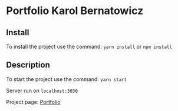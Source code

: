 # Portfolio Karol Bernatowicz

## Install

To install the project use the command: `yarn install` or `npm install`

## Description

To start the project use the command: `yarn start`


Server run on `localhost:3030`


Project page: [Portfolio]()
